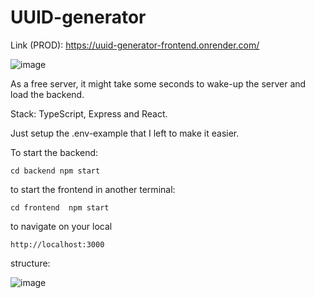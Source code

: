 # UUID-generator

Link (PROD):
https://uuid-generator-frontend.onrender.com/

![image](https://github.com/user-attachments/assets/69d4791e-47bf-4ade-93d8-baa891bebd67)

As a free server, it might take some seconds to wake-up the server and load the backend.

Stack:
TypeScript, Express and React. 

Just setup the .env-example that I left to make it easier.

To start the backend:

`
cd backend
npm start
`

to start the frontend in another terminal:

`
cd frontend 
npm start
`

to navigate on your local

`
http://localhost:3000
`

structure:


![image](https://github.com/user-attachments/assets/8e8480d7-05a6-483f-a16b-37362b2f7b49)
